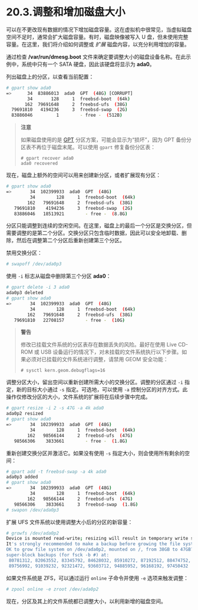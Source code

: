 # 20.3.调整和增加磁盘大小

可以在不更改现有数据的情况下增加磁盘容量。这在虚拟机中很常见，当虚拟磁盘空间不足时，通常会扩大磁盘容量。有时，磁盘映像被写入 U 盘，但未使用完整容量。在这里，我们将介绍如何调整或 *扩展* 磁盘内容，以充分利用增加的容量。

通过检查 **/var/run/dmesg.boot** 文件来确定要调整大小的磁盘设备名称。在此示例中，系统中只有一个 SATA 硬盘，因此该硬盘将显示为 **ada0**。

列出磁盘上的分区，以查看当前配置：

```sh
# gpart show ada0
=>      34  83886013  ada0  GPT  (48G) [CORRUPT]
        34       128     1  freebsd-boot  (64k)
       162  79691648     2  freebsd-ufs  (38G)
  79691810   4194236     3  freebsd-swap  (2G)
  83886046         1        - free -  (512B)
```

>**注意**
>
>如果磁盘使用的是 [GPT](https://en.wikipedia.org/wiki/GUID_Partition_Table) 分区方案，可能会显示为“损坏”，因为 GPT 备份分区表不再位于磁盘末尾。可以使用 `gpart` 修复备份分区表：
>
>```
># gpart recover ada0
>ada0 recovered
>```

现在，磁盘上额外的空间可以用来创建新分区，或者扩展现有分区：

```sh
# gpart show ada0
=>       34  102399933  ada0  GPT  (48G)
         34        128     1  freebsd-boot  (64k)
        162   79691648     2  freebsd-ufs  (38G)
   79691810    4194236     3  freebsd-swap  (2G)
   83886046   18513921        - free -  (8.8G)
```

分区只能调整到连续的空闲空间。在这里，磁盘上的最后一个分区是交换分区，但需要调整的是第二个分区。交换分区只包含临时数据，因此可以安全地卸载、删除，然后在调整第二个分区后重新创建第三个分区。

禁用交换分区：

```sh
# swapoff /dev/ada0p3
```

使用 `-i` 标志从磁盘中删除第三个分区 **ada0**：

```sh
# gpart delete -i 3 ada0
ada0p3 deleted
# gpart show ada0
=>       34  102399933  ada0  GPT  (48G)
         34        128     1  freebsd-boot  (64k)
        162   79691648     2  freebsd-ufs  (38G)
   79691810   22708157        - free -  (10G)
```

>**警告**
>
> 修改已挂载文件系统的分区表存在数据丢失的风险。最好在使用 Live CD-ROM 或 USB 设备运行的情况下，对未挂载的文件系统执行以下步骤。如果必须对已挂载的文件系统进行调整，请禁用 GEOM 安全功能：
>
>```
># sysctl kern.geom.debugflags=16
>```

调整分区大小，留出空间以重新创建所需大小的交换分区。调整的分区通过 `-i` 指定，新的目标大小通过 `-s` 指定。可选地，可以使用 `-a` 控制分区的对齐方式。此操作仅修改分区的大小，文件系统的扩展将在后续步骤中完成。

```sh
# gpart resize -i 2 -s 47G -a 4k ada0
ada0p2 resized
# gpart show ada0
=>       34  102399933  ada0  GPT  (48G)
         34        128     1  freebsd-boot  (64k)
        162   98566144     2  freebsd-ufs  (47G)
   98566306    3833661        - free -  (1.8G)
```

重新创建交换分区并激活它。如果没有使用 `-s` 指定大小，则会使用所有剩余的空间：

```sh
# gpart add -t freebsd-swap -a 4k ada0
ada0p3 added
# gpart show ada0
=>       34  102399933  ada0  GPT  (48G)
         34        128     1  freebsd-boot  (64k)
        162   98566144     2  freebsd-ufs  (47G)
   98566306    3833661     3  freebsd-swap  (1.8G)
# swapon /dev/ada0p3
```

扩展 UFS 文件系统以使用调整大小后的分区的新容量：

```sh
# growfs /dev/ada0p2
Device is mounted read-write; resizing will result in temporary write suspension for /.
It's strongly recommended to make a backup before growing the file system.
OK to grow file system on /dev/ada0p2, mounted on /, from 38GB to 47GB? [Yes/No] Yes
super-block backups (for fsck -b #) at:
 80781312, 82063552, 83345792, 84628032, 85910272, 87192512, 88474752,
 89756992, 91039232, 92321472, 93603712, 94885952, 96168192, 97450432
```

如果文件系统是 ZFS，可以通过运行 `online` 子命令并使用 `-e` 选项来触发调整：

```sh
# zpool online -e zroot /dev/ada0p2
```

现在，分区及其上的文件系统都已调整大小，以利用新增的磁盘空间。
